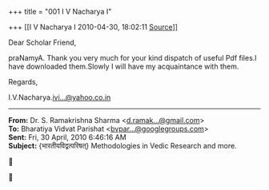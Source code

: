 +++
title = "001 I V Nacharya I"

+++
[[I V Nacharya I	2010-04-30, 18:02:11 [Source](https://groups.google.com/g/bvparishat/c/lNFMWgNh7yo)]]



Dear Scholar Friend,

praNamyA. Thank you very much for your kind dispatch of useful Pdf files.I have downloaded them.Slowly I will have my acquaintance with them.

Regards,

I.V.Nacharya.[ivi...@yahoo.co.in]()  

  

------------------------------------------------------------------------

**From:** Dr. S. Ramakrishna Sharma \<[d.ramak...@gmail.com]()\>  
**To:** Bharatiya Vidvat Parishat \<[bvpar...@googlegroups.com]()\>  
**Sent:** Fri, 30 April, 2010 6:46:16 AM  
**Subject:** {भारतीयविद्वत्परिषत्} Methodologies in Vedic Research and more.  





